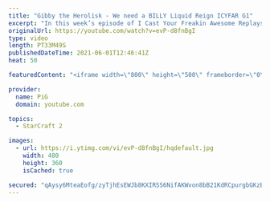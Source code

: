 ```yaml
---
title: "Gibby the Herolisk - We need a BILLY Liquid Reign ICYFAR G1"
excerpt: "In this week’s episode of I Cast Your Freakin Awesome Replays (ICYFAR) players sent in their replays that had the “heroes rising to the the occasion”.  LAST LIQUID REIGN ICYFAR CHALLENGE: “The Unlikely Couple” - pair two units that no sane person would combine... https://pastebin.com/raw/wPHHTMKT Please"
originalUrl: https://youtube.com/watch?v=evP-d8fnBgI
type: video
length: PT33M49S
publishedDateTime: 2021-06-01T12:46:41Z
heat: 50

featuredContent: "<iframe width=\"800\" height=\"500\" frameborder=\"0\" src=\"https://www.youtube.com/embed/evP-d8fnBgI\" allow=\"accelerometer; autoplay; encrypted-media; gyroscope; picture-in-picture\" allowfullscreen></iframe>"

provider:
  name: PiG
  domain: youtube.com

topics:
  - StarCraft 2

images:
  - url: https://i.ytimg.com/vi/evP-d8fnBgI/hqdefault.jpg
    width: 480
    height: 360
    isCached: true

secured: "qAysy6MteaEofg/zyTjhEsEWJb8KXIRSS6NifAKWvon8bB21KdRCpurgbGKzBcTOaL8Yf4ZuQhrDzGn5uypipjrs2TUufbLf7W5ZvOh7jujED4Jqti+fWYjpq+M1oNTEV5csMd9dpx2wD4oeOMAOx3but/U8O0QteAwcBe/wR09X55GaXrIXlz4EVVdtjPzbLbVCtXQzrT5ppFy00eFGG/qxsyLI08HEfamMj5LEFZZhLjz0vn3w/klZx8Fv3TuGDUYFwdLhDejLmet9O2gMAGxICujnECVt3Zu6mFPCi9cU6iVkkMwhhtsFVzUPK0kNKLtQWMIMddHlb/4IhpKH5uYU1YipHRA0HgKvxy20KlXpQupSPFUkwkBOVXc5Lh/8+R2iEcdY2UdSsW/CfI87yInC6FTCCzveEI14hToNBLY=;XGOgxDu0kc+s0yCoYeamGQ=="
---
```


